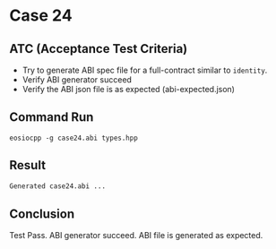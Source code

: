 # Case 24

## ATC (Acceptance Test Criteria)
- Try to generate ABI spec file for a full-contract similar to `identity`.
- Verify ABI generator succeed
- Verify the ABI json file is as expected (abi-expected.json)

## Command Run
```
eosiocpp -g case24.abi types.hpp
```

## Result
```bash
Generated case24.abi ...
```

## Conclusion
Test Pass.
ABI generator succeed.
ABI file is generated as expected.
